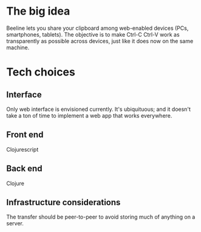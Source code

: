 # The big idea
Beeline lets you share your clipboard among web-enabled devices (PCs, smartphones, tablets). The objective is to make Ctrl-C Ctrl-V work as transparently as possible across devices, just like it does now on the same machine.

# Tech choices
## Interface
Only web interface is envisioned currently. It's ubiquituous; and it doesn't take a ton of time to implement a web app that works everywhere.

## Front end
Clojurescript

## Back end
Clojure

## Infrastructure considerations
The transfer should be peer-to-peer to avoid storing much of anything on a server.
